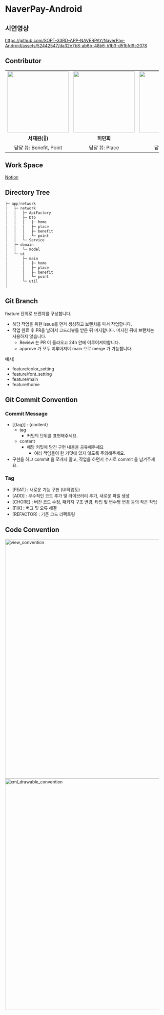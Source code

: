 # NaverPay-Android

## 시연영상

https://github.com/SOPT-33RD-APP-NAVERPAY/NaverPay-Android/assets/52442547/da32e7b8-ab6b-48b6-b1b3-d51bfd9c2078

## Contributor
<table>
  <tbody>
    <tr>
      <td align="center" width="33%">
        <a href="https://github.com/librarywon">
          <img src="https://github.com/SOPT-33RD-APP-NAVERPAY/NaverPay-Android/assets/52442547/a669ab33-6e72-49b3-a40c-2ac53a1321de" width="200px;" alt=""/>
        </a>
      </td>
      <td align="center" width="33%">
        <a href="https://github.com/Junseo511">
          <img src="https://github.com/SOPT-33RD-APP-NAVERPAY/NaverPay-Android/assets/52442547/90f04347-14b0-4b51-bfbd-9078f7104a85" width="200px;" alt=""/>
        </a>
      </td>
      <td align="center" width="33%">
        <a href="https://github.com/minemi00">
          <img src="https://github.com/SOPT-33RD-APP-NAVERPAY/NaverPay-Android/assets/52442547/69e51c38-58aa-4770-bed4-1d4457d10279" width="200px;" alt=""/>
        </a>
      </td>
    </tr>
    <tr>
      <td align="center"><b>서재원(👑)</b></td>
      <td align="center"><b>허민회</b></td>
      <td align="center"><b>최준서</b></td>
    </tr>
    <tr>
      <td align="center">담당 뷰: Benefit, Point</td>
      <td align="center">담당 뷰: Place</td>
      <td align="center">담당 뷰: Home</td>
    </tr>
  </tbody>
</table>

## Work Space

[Notion](https://librarywon.notion.site/DO-SOPT-NaverPay-e59308c11e8c40c1bec94963c8075589?pvs=4)

## Directory Tree

```kotlin
├─ app/network
│   ├─ network
│   │   ├─ ApiFactory
│   │   ├─ Dto
│   │   │   ├─ home
│   │   │   ├─ place
│   │   │   ├─ benefit
│   │   │   └─ point
│   │   └─ Service
│   ├─ domain
│   │   └─ model
│   └─ ui
│       ├─ main
│       │   ├─ home
│       │   ├─ place
│       │   ├─ benefit
│       │   └─ point
│       └─ util
│   
```

## Git Branch

feature 단위로 브랜치를 구성합니다.

- 해당 작업을 위한 issue를 먼저 생성하고 브랜치를 파서 작업합니다.
- 작업 완료 후 PR을 날려서 코드리뷰를 받은 뒤 머지합니다. 머지한 뒤에 브랜치는 사용하지 않습니다.
    - Review 는 PR 이 올라오고 24h 안에 이루어져야합니다.
    - approve 가 모두 이루어져야 main 으로 merge 가 가능합니다.

예시)

- feature/color_setting
- feature/font_setting
- feature/main
- feature/home

## Git Commit Convention

### Commit Message

- [{tag}] : {content}
    - tag
        - 커밋의 단위를 표현해주세요.
    - content
        - 해당 커밋에 담긴 구현 내용을 공유해주세요
            - 여러 책임들이 한 커밋에 있지 않도록 주의해주세요.
- 구현을 하고 commit 을 쪼개지 말고, 작업을 하면서 수시로 commit 을 남겨주세요.

### Tag

- [FEAT] : 새로운 기능 구현 (UI작업도)
- [ADD] : 부수적인 코드 추가 및 라이브러리 추가, 새로운 파일 생성
- [CHORE] : 버전 코드 수정, 패키지 구조 변경, 타입 및 변수명 변경 등의 작은 작업
- [FIX] : 버그 및 오류 해결
- [REFACTOR] : 기존 코드 리펙토링

## Code Convention

<img width="781" alt="view_convention" src="https://github.com/SOPT-33RD-APP-NAVERPAY/NaverPay-Android/assets/52442547/ffad81fa-cf38-4ddc-b436-9eb52d195a28">
<img width="755" alt="xml_drawable_convention" src="https://github.com/SOPT-33RD-APP-NAVERPAY/NaverPay-Android/assets/52442547/78cf47e2-1158-47ab-921e-9bc485d19525">

